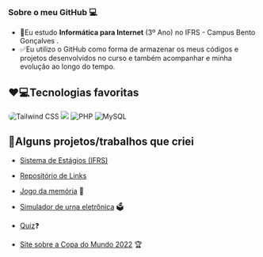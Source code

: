 ### Sobre o meu GitHub 💻

 - 📖Eu estudo **Informática para Internet** (3º Ano) no IFRS - Campus Bento Gonçalves .
 - ✅Eu utilizo o GitHub como forma de armazenar os meus códigos e projetos desenvolvidos no curso e também acompanhar e minha evolução ao longo do tempo.

## ❤️💻Tecnologias favoritas
<div>
  <img style="border-radius:1rem;" alt="Tailwind CSS" src="https://img.shields.io/badge/Tailwind_CSS-38B2AC?style=for-the-badge&logo=tailwind-css&logoColor=white">
  <img lt="Javascript" src="https://camo.githubusercontent.com/9d07c04bdd98c662d5df9d4e1cc1de8446ffeaebca330feb161f1fb8e1188204/68747470733a2f2f696d672e736869656c64732e696f2f62616467652f4a6176615363726970742d4637444631453f7374796c653d666f722d7468652d6261646765266c6f676f3d6a617661736372697074266c6f676f436f6c6f723d626c61636b">
  <img alt="PHP" src="https://img.shields.io/badge/PHP-777BB4?style=for-the-badge&logo=php&logoColor=white&borderRadius">
  <img alt="MySQL" src="https://img.shields.io/badge/MySQL-00758F?style=for-the-badge&logo=mysql&logoColor=white&borderRadius">
</div>
 
## 🧠Alguns projetos/trabalhos que criei
-  [Sistema de Estágios (IFRS)](https://github.com/LucasAntunes06/trabalho_estagios)
-  [Repositório de Links](https://github.com/LucasAntunes06/pw2/tree/main/semestre_2/08%20-%20Agosto/trabalho_3)
  
- [Jogo da memória](https://lucasantunes06.github.io/jogo-da-memoria) 🧠
     
- [Simulador de urna eletrônica](https://github.com/LucasAntunes06/Urna-Eletronica) 🗳️
    
 - [Quiz](https://github.com/LucasAntunes06/php/tree/main/Aulas/Dezembro/Trabalho%20Quiz)❓
    
 - [Site sobre a Copa do Mundo 2022](https://lucasantunes06.github.io/site-da-copa-2022) 🏆
